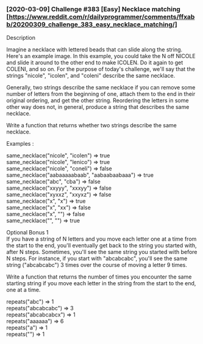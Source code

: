 ### [2020-03-09] Challenge #383 [Easy] Necklace matching [https://www.reddit.com/r/dailyprogrammer/comments/ffxabb/20200309_challenge_383_easy_necklace_matching/]

Description

Imagine a necklace with lettered beads that can slide along the string. Here's an example image. In this example, you could take the N off NICOLE and slide it around to the other end to make ICOLEN. Do it again to get COLENI, and so on. For the purpose of today's challenge, we'll say that the strings "nicole", "icolen", and "coleni" describe the same necklace.

Generally, two strings describe the same necklace if you can remove some number of letters from the beginning of one, attach them to the end in their original ordering, and get the other string. Reordering the letters in some other way does not, in general, produce a string that describes the same necklace.

Write a function that returns whether two strings describe the same necklace.

Examples  :

same_necklace("nicole", "icolen") => true  
same_necklace("nicole", "lenico") => true  
same_necklace("nicole", "coneli") => false  
same_necklace("aabaaaaabaab", "aabaabaabaaa") => true  
same_necklace("abc", "cba") => false  
same_necklace("xxyyy", "xxxyy") => false  
same_necklace("xyxxz", "xxyxz") => false  
same_necklace("x", "x") => true  
same_necklace("x", "xx") => false  
same_necklace("x", "") => false  
same_necklace("", "") => true  

Optional Bonus 1  
If you have a string of N letters and you move each letter one at a time from the start to the end, you'll eventually get back to the string you started with, after N steps. Sometimes, you'll see the same string you started with before N steps. For instance, if you start with "abcabcabc", you'll see the same string ("abcabcabc") 3 times over the course of moving a letter 9 times.

Write a function that returns the number of times you encounter the same starting string if you move each letter in the string from the start to the end, one at a time.

repeats("abc") => 1  
repeats("abcabcabc") => 3  
repeats("abcabcabcx") => 1  
repeats("aaaaaa") => 6  
repeats("a") => 1  
repeats("") => 1  
